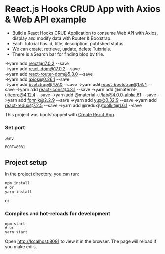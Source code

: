 # React.js Hooks CRUD App with Axios & Web API example
- Build a React Hooks CRUD Application to consume Web API with Axios, display and modify data with Router & Bootstrap.
- Each Tutorial has id, title, description, published status.
- We can create, retrieve, update, delete Tutorials.
- There is a Search bar for finding blog by title.
 
 ->yarn add react@17.0.2 --save  
 ->yarn add react-dom@17.0.2 --save  
 ->yarn add react-router-dom@5.3.0 --save  
 ->yarn add axios@0.26.1 --save  
 ->yarn add bootstrap@4.6.0 --save
 ->yarn add react-bootstrap@1.6.4 --save
 ->yarn add react-icons@4.3.1 --save 
 ->yarn add @material-ui/core@4.12.4 --save
 ->yarn add @material-ui/lab@4.0.0-alpha.61 --save
 ->yarn add formik@2.2.9 --save
 ->yarn add yup@0.32.9 --save
 ->yarn add react-redux@7.2.5 --save 
 ->yarn add @reduxjs/toolkit@1.6.1 --save 
 
This project was bootstrapped with [Create React App](https://github.com/facebook/create-react-app).
### Set port
.env
```
PORT=8081
```
## Project setup
In the project directory, you can run:
```
npm install
# or
yarn install
```
or
### Compiles and hot-reloads for development
```
npm start
# or
yarn start
```
Open [http://localhost:8081](http://localhost:8081) to view it in the browser.
The page will reload if you make edits.